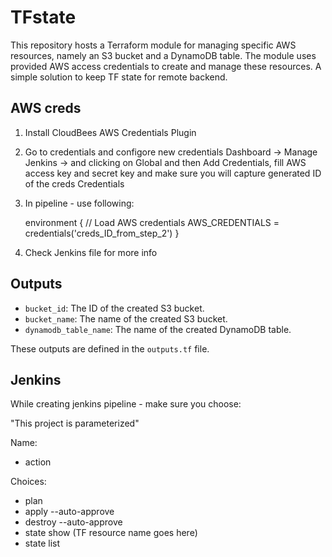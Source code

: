 # TFstate
This repository hosts a Terraform module for managing specific AWS resources, namely an S3 bucket and a DynamoDB table. The module uses provided AWS access credentials to create and manage these resources.
A simple solution to keep TF state for remote backend.


## AWS creds

1. Install CloudBees AWS Credentials Plugin
2. Go to credentials and configore new credentials Dashboard -> Manage Jenkins -> and clicking on Global and then Add Credentials, fill AWS access key and secret key and make sure you will capture generated ID of the creds
Credentials
3. In pipeline - use following:

    environment {
        // Load AWS credentials
        AWS_CREDENTIALS = credentials('creds_ID_from_step_2')
    }
4. Check Jenkins file for more info    

## Outputs

- `bucket_id`: The ID of the created S3 bucket.
- `bucket_name`: The name of the created S3 bucket.
- `dynamodb_table_name`: The name of the created DynamoDB table.

These outputs are defined in the `outputs.tf` file.


## Jenkins

While creating jenkins pipeline - make sure you choose:

"This project is parameterized"

Name: 
- action

Choices:
- plan
- apply --auto-approve
- destroy --auto-approve
- state show (TF resource name goes here)
- state list
